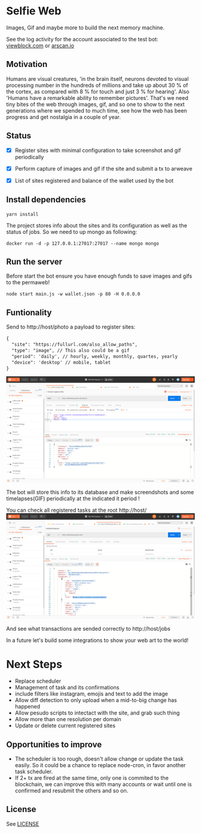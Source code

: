 # Selfie Web

Images, Gif and maybe more to build the next memory machine.

See the log activity for the account associated to the test bot: [viewblock.com](https://viewblock.io/arweave/address/Qq-wNSAIRjNpfQ2qLK6Deb34GsmsKM3orz0kLgYXUxY) or [arscan.io](https://arscan.io/address/Qq-wNSAIRjNpfQ2qLK6Deb34GsmsKM3orz0kLgYXUxY)


## Motivation

Humans are visual creatures, 'in the brain itself, neurons devoted to visual processing number in the hundreds of millions and take up about 30 % of the cortex, as compared with 8 % for touch and just 3 % for hearing'. Also 'Humans have a remarkable ability to remember pictures'. That's we need tiny bites of the web through images, gif, and so one to show to the next generations where we spended to much time, see how the web has been progress and get nostalgia in a couple of year.

## Status
- [X] Register sites with minimal configuration to take screenshot and gif periodically
- [X] Perform capture of images and gif if the site and submit a tx to arweave 
- [X] List of sites registered and balance of the wallet used by the bot


## Install dependencies

```
yarn install
```

The project stores info about the sites and its configuration as well as the status of jobs. So we need to up mongo as following:
```
docker run -d -p 127.0.0.1:27017:27017 --name mongo mongo
```

## Run the server
Before start the bot ensure you have enough funds to save images and gifs to the permaweb!
```
node start main.js -w wallet.json -p 80 -H 0.0.0.0
```

## Funtionality
Send to http://host/photo a payload to register sites:
```
{
  "site": "https://fullurl.com/also_allow_paths",
  "type": "image", // This also could be a gif
  "period": 'daily', // hourly, weekly, monthly, quartes, yearly
  "device": 'desktop' // mobile, tablet
}
```
![](images/add_selfie.png)

The bot will store this info to its database and make screendshots and some timelapses(GIF) periodically at the indicated it period !

You can check all registered tasks at the root http://host/
![](images/wallet_jobs.png)

And see what transactions are sended correctly to http://host/jobs

In a future let's build some integrations to show your web art to the world!


# Next Steps
- Replace scheduler
- Management of task and its confirmations
- include filters like instagram, emojis and text to add the image
- Allow diff detection to only upload when a mid-to-big change has happened
- Allow pesudo scripts to intectact with the site, and grab such thing
- Allow more than one resolution per domain
- Update or delete current registered sites

## Opportunities to improve
- The scheduler is too rough, doesn't allow change or update the task easily. So it could be a chance to replace node-cron, in favor another task scheduler.
- If 2+ tx are fired at the same time, only one is commited to the blockchain, we can improve this with many accounts or wait until one is confirmed and resubmit the others and so on.


## License
See [LICENSE](/LICENSE)
